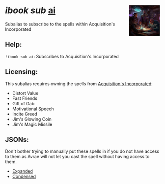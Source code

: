 <h1><i>ibook sub</i> <u>ai</u><img align="right" src="../../../../Images/ai.png" width="100px"></h1>

Subalias to subscribe to the spells within Acquisition's Incorporated

## Help:
`!ibook sub ai`: Subscribes to Acquisition's Incorporated

## Licensing:
This subalias requires owning the spells from [Acquisition's Incorporated](https://www.dndbeyond.com/sources/ai):
- Distort Value
- Fast Friends
- Gift of Gab
- Motivational Speech
- Incite Greed
- Jim's Glowing Coin
- Jim's Magic Missile

## JSONs:
Don't bother trying to manually put these spells in if you do not have access to them as Avrae will not let you cast the spell without having access to them.

- [Expanded](https://raw.githubusercontent.com/SethHartman13/Magic-Book-Library/main/Code/Aliases/ibook/sub/ai/jsons/acquisitions_incorporated.json)
- [Condensed](https://raw.githubusercontent.com/SethHartman13/Magic-Book-Library/main/Code/Aliases/ibook/sub/ai/jsons/ai.json)